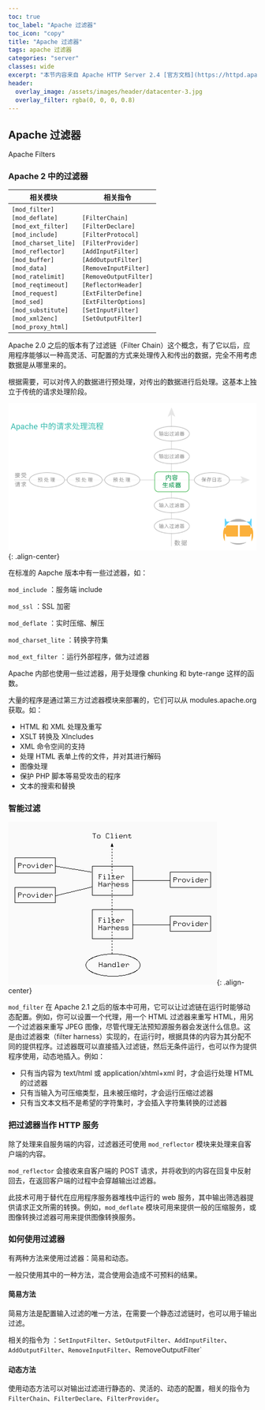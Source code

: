 ```yaml
---
toc: true
toc_label: "Apache 过滤器"
toc_icon: "copy"
title: "Apache 过滤器"
tags: apache 过滤器
categories: "server"
classes: wide
excerpt: "本节内容来自 Apache HTTP Server 2.4 [官方文档](https://httpd.apache.org/docs/2.4/zh-cn/)。"
header:
  overlay_image: /assets/images/header/datacenter-3.jpg
  overlay_filter: rgba(0, 0, 0, 0.8)
---
```
















## Apache 过滤器

Apache Filters




### Apache 2 中的过滤器

相关模块 | 相关指令
--- | ---
`[mod_filter]`<br>`[mod_deflate]`<br>`[mod_ext_filter]`<br>`[mod_include]`<br>`[mod_charset_lite]`<br>`[mod_reflector]`<br>`[mod_buffer]`<br>`[mod_data]`<br>`[mod_ratelimit]`<br>`[mod_reqtimeout]`<br>`[mod_request]`<br>`[mod_sed]`<br>`[mod_substitute]`<br>`[mod_xml2enc]`<br>`[mod_proxy_html]` |  `[FilterChain]`<br>`[FilterDeclare]`<br>`[FilterProtocol]`<br>`[FilterProvider]`<br>`[AddInputFilter]`<br>`[AddOutputFilter]`<br>`[RemoveInputFilter]`<br>`[RemoveOutputFilter]`<br>`[ReflectorHeader]`<br>`[ExtFilterDefine]`<br>`[ExtFilterOptions]`<br>`[SetInputFilter]`<br>`[SetOutputFilter]`

Apache 2.0 之后的版本有了过滤链（Filter Chain）这个概念，有了它以后，应用程序能够以一种高灵活、可配置的方式来处理传入和传出的数据，完全不用考虑数据是从哪里来的。

根据需要，可以对传入的数据进行预处理，对传出的数据进行后处理。这基本上独立于传统的请求处理阶段。

![image-center](/assets/images/apache.req.proc.png){: .align-center}

在标准的 Aapche 版本中有一些过滤器，如：

`mod_include` ：服务端 include

`mod_ssl` ：SSL 加密

`mod_deflate` ：实时压缩、解压

`mod_charset_lite` ：转换字符集

`mod_ext_filter` ：运行外部程序，做为过滤器

Apache 内部也使用一些过滤器，用于处理像 chunking 和 byte-range 这样的函数。

大量的程序是通过第三方过滤器模块来部署的，它们可以从 modules.apache.org 获取。如：

* HTML 和 XML 处理及重写
* XSLT 转换及 XIncludes
* XML 命令空间的支持
* 处理 HTML 表单上传的文件，并对其进行解码
* 图像处理
* 保护 PHP 脚本等易受攻击的程序
* 文本的搜索和替换













### 智能过滤

![image-center](/assets/images/apache_mod_filter.png){: .align-center}

`mod_filter` 在 Apache 2.1 之后的版本中可用，它可以让过滤链在运行时能够动态配置。例如，你可以设置一个代理，用一个 HTML 过滤器来重写 HTML，用另一个过滤器来重写 JPEG 图像，尽管代理无法预知源服务器会发送什么信息。这是由过滤器束（filter harness）实现的，在运行时，根据具体的内容为其分配不同的提供程序。过滤器既可以直接插入过滤链，然后无条件运行，也可以作为提供程序使用，动态地插入。例如：

* 只有当内容为 text/html 或 application/xhtml+xml 时，才会运行处理 HTML 的过滤器
* 只有当输入为可压缩类型，且未被压缩时，才会运行压缩过滤器
* 只有当文本文档不是希望的字符集时，才会插入字符集转换的过滤器











### 把过滤器当作 HTTP 服务

除了处理来自服务端的内容，过滤器还可使用 `mod_reflector` 模块来处理来自客户端的内容。

`mod_reflector` 会接收来自客户端的 POST 请求，并将收到的内容在回复中反射回去，在返回客户端的过程中会穿越输出过滤器。

此技术可用于替代在应用程序服务器堆栈中运行的 web 服务，其中输出筛选器提供请求正文所需的转换。例如，`mod_deflate` 模块可用来提供一般的压缩服务，或图像转换过滤器可用来提供图像转换服务。









### 如何使用过滤器

有两种方法来使用过滤器：简易和动态。

一般只使用其中的一种方法，混合使用会造成不可预料的结果。



#### 简易方法

简易方法是配置输入过滤的唯一方法，在需要一个静态过滤链时，也可以用于输出过滤。

相关的指令为 ：`SetInputFilter`、`SetOutputFilter`、`AddInputFilter`、`AddOutputFilter`、`RemoveInputFilter`、RemoveOutputFilter`


#### 动态方法

使用动态方法可以对输出过滤进行静态的、灵活的、动态的配置，相关的指令为 `FilterChain`、`FilterDeclare`、`FilterProvider`。
